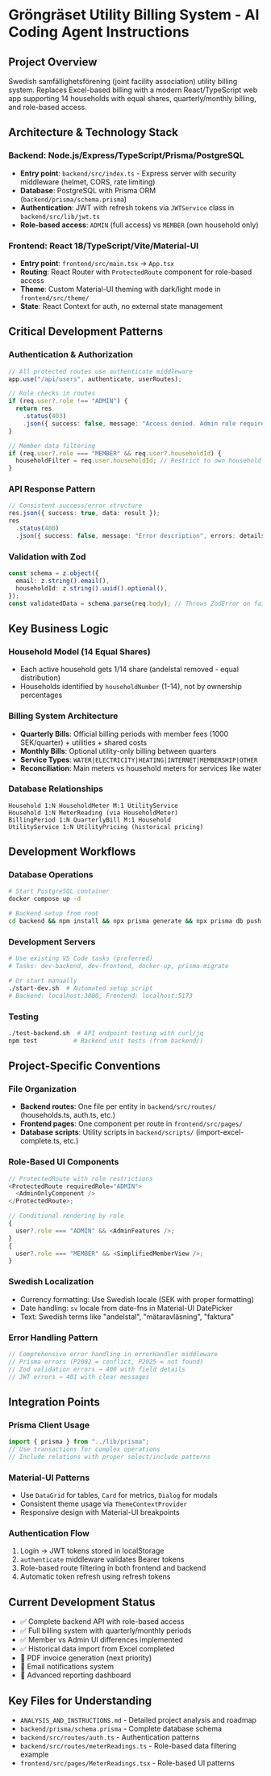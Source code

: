 # Gröngräset Utility Billing System - AI Coding Agent Instructions

## Project Overview

Swedish samfällighetsförening (joint facility association) utility billing system. Replaces Excel-based billing with a modern React/TypeScript web app supporting 14 households with equal shares, quarterly/monthly billing, and role-based access.

## Architecture & Technology Stack

### Backend: Node.js/Express/TypeScript/Prisma/PostgreSQL

- **Entry point**: `backend/src/index.ts` - Express server with security middleware (helmet, CORS, rate limiting)
- **Database**: PostgreSQL with Prisma ORM (`backend/prisma/schema.prisma`)
- **Authentication**: JWT with refresh tokens via `JWTService` class in `backend/src/lib/jwt.ts`
- **Role-based access**: `ADMIN` (full access) vs `MEMBER` (own household only)

### Frontend: React 18/TypeScript/Vite/Material-UI

- **Entry point**: `frontend/src/main.tsx` → `App.tsx`
- **Routing**: React Router with `ProtectedRoute` component for role-based access
- **Theme**: Custom Material-UI theming with dark/light mode in `frontend/src/theme/`
- **State**: React Context for auth, no external state management

## Critical Development Patterns

### Authentication & Authorization

```typescript
// All protected routes use authenticate middleware
app.use("/api/users", authenticate, userRoutes);

// Role checks in routes
if (req.user?.role !== "ADMIN") {
  return res
    .status(403)
    .json({ success: false, message: "Access denied. Admin role required." });
}

// Member data filtering
if (req.user?.role === "MEMBER" && req.user?.householdId) {
  householdFilter = req.user.householdId; // Restrict to own household
}
```

### API Response Pattern

```typescript
// Consistent success/error structure
res.json({ success: true, data: result });
res
  .status(400)
  .json({ success: false, message: "Error description", errors: details });
```

### Validation with Zod

```typescript
const schema = z.object({
  email: z.string().email(),
  householdId: z.string().uuid().optional(),
});
const validatedData = schema.parse(req.body); // Throws ZodError on failure
```

## Key Business Logic

### Household Model (14 Equal Shares)

- Each active household gets 1/14 share (andelstal removed - equal distribution)
- Households identified by `householdNumber` (1-14), not by ownership percentages

### Billing System Architecture

- **Quarterly Bills**: Official billing periods with member fees (1000 SEK/quarter) + utilities + shared costs
- **Monthly Bills**: Optional utility-only billing between quarters
- **Service Types**: `WATER|ELECTRICITY|HEATING|INTERNET|MEMBERSHIP|OTHER`
- **Reconciliation**: Main meters vs household meters for services like water

### Database Relationships

```
Household 1:N HouseholdMeter M:1 UtilityService
Household 1:N MeterReading (via HouseholdMeter)
BillingPeriod 1:N QuarterlyBill M:1 Household
UtilityService 1:N UtilityPricing (historical pricing)
```

## Development Workflows

### Database Operations

```bash
# Start PostgreSQL container
docker compose up -d

# Backend setup from root
cd backend && npm install && npx prisma generate && npx prisma db push
```

### Development Servers

```bash
# Use existing VS Code tasks (preferred)
# Tasks: dev-backend, dev-frontend, docker-up, prisma-migrate

# Or start manually
./start-dev.sh  # Automated setup script
# Backend: localhost:3000, Frontend: localhost:5173
```

### Testing

```bash
./test-backend.sh  # API endpoint testing with curl/jq
npm test          # Backend unit tests (from backend/)
```

## Project-Specific Conventions

### File Organization

- **Backend routes**: One file per entity in `backend/src/routes/` (households.ts, auth.ts, etc.)
- **Frontend pages**: One component per route in `frontend/src/pages/`
- **Database scripts**: Utility scripts in `backend/scripts/` (import-excel-complete.ts, etc.)

### Role-Based UI Components

```typescript
// ProtectedRoute with role restrictions
<ProtectedRoute requiredRole="ADMIN">
  <AdminOnlyComponent />
</ProtectedRoute>;

// Conditional rendering by role
{
  user?.role === "ADMIN" && <AdminFeatures />;
}
{
  user?.role === "MEMBER" && <SimplifiedMemberView />;
}
```

### Swedish Localization

- Currency formatting: Use Swedish locale (SEK with proper formatting)
- Date handling: `sv` locale from date-fns in Material-UI DatePicker
- Text: Swedish terms like "andelstal", "mätaravläsning", "faktura"

### Error Handling Pattern

```typescript
// Comprehensive error handling in errorHandler middleware
// Prisma errors (P2002 = conflict, P2025 = not found)
// Zod validation errors → 400 with field details
// JWT errors → 401 with clear messages
```

## Integration Points

### Prisma Client Usage

```typescript
import { prisma } from "../lib/prisma";
// Use transactions for complex operations
// Include relations with proper select/include patterns
```

### Material-UI Patterns

- Use `DataGrid` for tables, `Card` for metrics, `Dialog` for modals
- Consistent theme usage via `ThemeContextProvider`
- Responsive design with Material-UI breakpoints

### Authentication Flow

1. Login → JWT tokens stored in localStorage
2. `authenticate` middleware validates Bearer tokens
3. Role-based route filtering in both frontend and backend
4. Automatic token refresh using refresh tokens

## Current Development Status

- ✅ Complete backend API with role-based access
- ✅ Full billing system with quarterly/monthly periods
- ✅ Member vs Admin UI differences implemented
- ✅ Historical data import from Excel completed
- 🔲 PDF invoice generation (next priority)
- 🔲 Email notifications system
- 🔲 Advanced reporting dashboard

## Key Files for Understanding

- `ANALYSIS_AND_INSTRUCTIONS.md` - Detailed project analysis and roadmap
- `backend/prisma/schema.prisma` - Complete database schema
- `backend/src/routes/auth.ts` - Authentication patterns
- `backend/src/routes/meterReadings.ts` - Role-based data filtering example
- `frontend/src/pages/MeterReadings.tsx` - Role-based UI patterns
